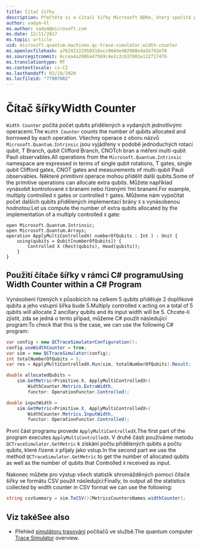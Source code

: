 ```yaml
---
title: Čítač šířky
description: Přečtěte si o čítači šířky Microsoft QDKe, který spočítá počet qubits přidělených a vydaných každou operací v programu pro práci za sebou.
author: vadym-kl
ms.author: vadym@microsoft.com
ms.date: 12/11/2017
ms.topic: article
uid: microsoft.quantum.machines.qc-trace-simulator.width-counter
ms.openlocfilehash: a76292222950310acc90dded02980e4a5b792e76
ms.sourcegitcommit: 6ccea4a2006a47569c4e2c2cb37001e132f17476
ms.translationtype: MT
ms.contentlocale: cs-CZ
ms.lasthandoff: 02/28/2020
ms.locfileid: "77907082"
---
```

# <a name="width-counter"></a><span data-ttu-id="9c298-103">Čítač šířky</span><span class="sxs-lookup"><span data-stu-id="9c298-103">Width Counter</span></span>

<span data-ttu-id="9c298-104">`Width Counter` počítá počet qubits přidělených a vydaných jednotlivými operacemi.</span><span class="sxs-lookup"><span data-stu-id="9c298-104">The `Width Counter` counts the number of qubits allocated and borrowed by each operation.</span></span>
<span data-ttu-id="9c298-105">Všechny operace z oboru názvů `Microsoft.Quantum.Intrinsic` jsou vyjádřeny v podobě jednoduchých rotací qubit, T Branch, qubit Clifford Branch, CNOTch bran a měření multi-qubit Pauli observables.</span><span class="sxs-lookup"><span data-stu-id="9c298-105">All operations from the `Microsoft.Quantum.Intrinsic` namespace are expressed in terms of single qubit rotations, T gates, single qubit Clifford gates, CNOT gates and measurements of multi-qubit Pauli observables.</span></span> <span data-ttu-id="9c298-106">Některé primitivní operace mohou přidělit další qubits.</span><span class="sxs-lookup"><span data-stu-id="9c298-106">Some of the primitive operations can allocate extra qubits.</span></span> <span data-ttu-id="9c298-107">Můžete například vynásobit kontrolované `X` branami nebo řízenými `T`mi branami.</span><span class="sxs-lookup"><span data-stu-id="9c298-107">For example, multiply controlled `X` gates or controlled `T` gates.</span></span> <span data-ttu-id="9c298-108">Můžeme nám vypočítat počet dalších qubits přidělených implementací brány `X` s vynásobenou hodnotou:</span><span class="sxs-lookup"><span data-stu-id="9c298-108">Let us compute the number of extra qubits allocated by the implementation of a multiply controlled `X` gate:</span></span>

```qsharp
open Microsoft.Quantum.Intrinsic;
open Microsoft.Quantum.Arrays;
operation ApplyMultiControlledX( numberOfQubits : Int ) : Unit {
    using(qubits = Qubit[numberOfQubits]) {
        Controlled X (Rest(qubits), Head(qubits));
    } 
}
```

## <a name="using-width-counter-within-a-c-program"></a><span data-ttu-id="9c298-109">Použití čítače šířky v rámci C# programu</span><span class="sxs-lookup"><span data-stu-id="9c298-109">Using Width Counter within a C# Program</span></span>

<span data-ttu-id="9c298-110">Vynásobení řízených `X` působících na celkem 5 qubits přiděluje 2 doplňkové qubits a jeho vstupní šířka bude 5.</span><span class="sxs-lookup"><span data-stu-id="9c298-110">Multiply controlled `X` acting on a total of 5 qubits will allocate 2 ancillary qubits and its input width will be 5.</span></span> <span data-ttu-id="9c298-111">Chcete-li zjistit, zda se jedná o tento případ, můžeme C# použít následující program:</span><span class="sxs-lookup"><span data-stu-id="9c298-111">To check that this is the case, we can use the following C# program:</span></span>

```csharp 
var config = new QCTraceSimulatorConfiguration();
config.useWidthCounter = true;
var sim = new QCTraceSimulator(config);
int totalNumberOfQubits = 5;
var res = ApplyMultiControlledX.Run(sim, totalNumberOfQubits).Result;

double allocatedQubits = 
    sim.GetMetric<Primitive.X, ApplyMultiControlledX>(
        WidthCounter.Metrics.ExtraWidth,
        functor: OperationFunctor.Controlled); 

double inputWidth =
    sim.GetMetric<Primitive.X, ApplyMultiControlledX>(
        WidthCounter.Metrics.InputWidth,
        functor: OperationFunctor.Controlled);
```

<span data-ttu-id="9c298-112">První část programu provede `ApplyMultiControlledX`.</span><span class="sxs-lookup"><span data-stu-id="9c298-112">The first part of the program executes `ApplyMultiControlledX`.</span></span> <span data-ttu-id="9c298-113">V druhé části používáme metodu `QCTraceSimulator.GetMetric` k získání počtu přidělených qubits a počtu qubits, které řízené `X` přijaly jako vstup.</span><span class="sxs-lookup"><span data-stu-id="9c298-113">In the second part we use the method `QCTraceSimulator.GetMetric` to get the number of allocated qubits as well as the number of qubits that Controlled `X` received as input.</span></span> 

<span data-ttu-id="9c298-114">Nakonec můžete pro výstup všech statistik shromážděných pomocí čítače šířky ve formátu CSV použít následující:</span><span class="sxs-lookup"><span data-stu-id="9c298-114">Finally, to output all the statistics collected by width counter in CSV format we can use the following:</span></span>
```csharp
string csvSummary = sim.ToCSV()[MetricsCountersNames.widthCounter];
```

## <a name="see-also"></a><span data-ttu-id="9c298-115">Viz také</span><span class="sxs-lookup"><span data-stu-id="9c298-115">See also</span></span> ##

- <span data-ttu-id="9c298-116">Přehled [simulátoru trasování](xref:microsoft.quantum.machines.qc-trace-simulator.intro) počítačů ve službě.</span><span class="sxs-lookup"><span data-stu-id="9c298-116">The quantum computer [Trace Simulator](xref:microsoft.quantum.machines.qc-trace-simulator.intro) overview.</span></span>
